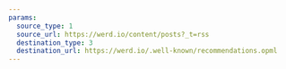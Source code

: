 ```yaml
---
params:
  source_type: 1
  source_url: https://werd.io/content/posts?_t=rss
  destination_type: 3
  destination_url: https://werd.io/.well-known/recommendations.opml
---
```

